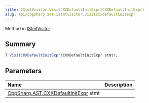 ```yaml
---
title: IStmtVisitor.VisitCXXDefaultInitExpr(CXXDefaultInitExpr)
slug: api/cppsharp.ast.istmtvisitor.visitcxxdefaultinitexpr
---
```

Method in [IStmtVisitor](/api/cppsharp/ast/istmtvisitor)

## Summary



```csharp
T VisitCXXDefaultInitExpr(CXXDefaultInitExpr stmt);
```

## Parameters

|Name|Description|
|:---|:---|
|[CppSharp.AST.CXXDefaultInitExpr](/api/cppsharp/ast/cxxdefaultinitexpr) stmt||

